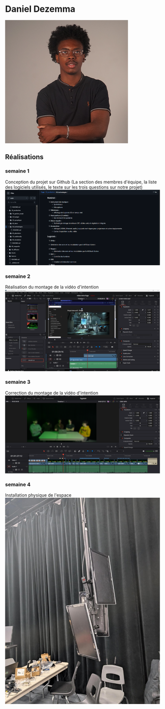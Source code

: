 # Daniel Dezemma
 ![Daniel](../../Assets/Images/Membres/daniel_dezemma/daniel.png)
## Réalisations
 <!-- Une image par semaine de la réalisation dont tu es le plus fier avec une légende -->
### semaine 1
Conception du projet sur Github (La section des membres d'équipe, la liste des logiciels utilisés, le texte sur les trois questions sur notre projet) 
 ![realisation1](../../Assets/Images/Membres/daniel_dezemma/realisation1.PNG)
### semaine 2
Réalisation du montage de la vidéo d'intention
 ![realisation2](../../Assets/Images/Membres/daniel_dezemma/davinci-edit-1.png)
### semaine 3
Correction du montage de la vidéo d'intention
![relaisation3](../../Assets/Images/Membres/daniel_dezemma/relaisation3.PNG)
### semaine 4 
Installation physique de l'espace
![daniel-semaine4](../../Assets/Images/Membres/daniel_dezemma/daniel-semain4.jfif)
